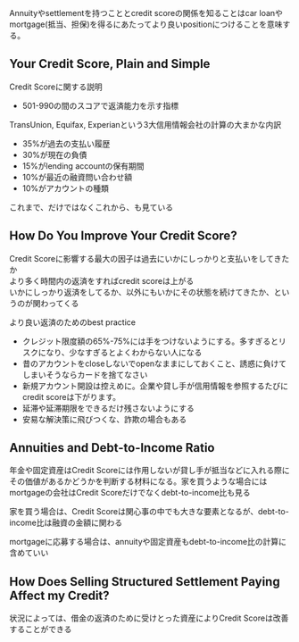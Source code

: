 Annuityやsettlementを持つこととcredit scoreの関係を知ることはcar loanやmortgage(抵当、担保)を得るにあたってより良いpositionにつけることを意味する。

## Your Credit Score, Plain and Simple

Credit Scoreに関する説明
* 501-990の間のスコアで返済能力を示す指標

TransUnion, Equifax, Experianという3大信用情報会社の計算の大まかな内訳
* 35%が過去の支払い履歴
* 30%が現在の負債
* 15%がlending accountの保有期間
* 10%が最近の融資問い合わせ額
* 10%がアカウントの種類

これまで、だけではなくこれから、も見ている

## How Do You Improve Your Credit Score?

Credit Scoreに影響する最大の因子は過去にいかにしっかりと支払いをしてきたか  
より多く時間内の返済をすればcredit scoreは上がる  
いかにしっかり返済をしてるか、以外にもいかにその状態を続けてきたか、というのが関わってくる

より良い返済のためのbest practice
* クレジット限度額の65%-75%には手をつけないようにする。多すぎるとリスクになり、少なすぎるとよくわからない人になる
* 昔のアカウントをcloseしないでopenなままにしておくこと、誘惑に負けてしまいそうならカードを捨てなさい
* 新規アカウント開設は控えめに。企業や貸し手が信用情報を参照するたびにcredit scoreは下がります。
* 延滞や延滞期限をできるだけ残さないようにする
* 安易な解決策に飛びつくな、詐欺の場合もある

## Annuities and Debt-to-Income Ratio

年金や固定資産はCredit Scoreには作用しないが貸し手が抵当などに入れる際にその価値があるかどうかを判断する材料になる。家を買うような場合にはmortgageの会社はCredit Scoreだけでなくdebt-to-income比も見る

家を買う場合は、Credit Scoreは関心事の中でも大きな要素となるが、debt-to-income比は融資の金額に関わる

mortgageに応募する場合は、annuityや固定資産もdebt-to-income比の計算に含めていい

## How Does Selling Structured Settlement Paying Affect my Credit?

状況によっては、借金の返済のために受けとった資産によりCredit Scoreは改善することができる
